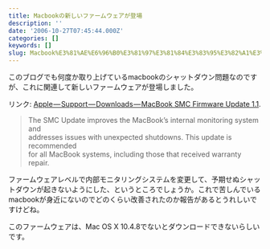 ```yaml
---
title: Macbookの新しいファームウェアが登場
description: ''
date: '2006-10-27T07:45:44.000Z'
categories: []
keywords: []
slug: Macbook%E3%81%AE%E6%96%B0%E3%81%97%E3%81%84%E3%83%95%E3%82%A1%E3%83%BC%E3%83%A0%E3%82%A6%E3%82%A7%E3%82%A2%E3%81%8C%E7%99%BB%E5%A0%B4
---
```

このブログでも何度か取り上げているmacbookのシャットダウン問題なのですが、これに関連して新しいファームウェアが登場しました。

リンク: [Apple — Support — Downloads — MacBook SMC Firmware Update 1.1](http://www.apple.com/support/downloads/macbooksmcfirmwareupdate11.html "Apple - Support - Downloads - MacBook SMC Firmware Update 1.1").

> The SMC Update improves the MacBook’s internal monitoring system and  
> addresses issues with unexpected shutdowns. This update is recommended  
> for all MacBook systems, including those that received warranty repair.

ファームウェアレベルで内部モニタリングシステムを変更して、予期せぬシャットダウンが起きないようにした、というところでしょうか。これで苦しんでいるmacbookが身近にないのでどのくらい改善されたのか報告があるとうれしいですけどね。

このファームウェアは、Mac OS X 10.4.8でないとダウンロードできないらしいです。